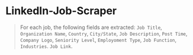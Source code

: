 # LinkedIn-Job-Scraper
 
> For each job, the following fields are extracted: 
> `Job Title`, 
> `Organization Name`, 
> `Country`, 
> `City/State`, 
> `Job Description`, 
> `Post Time`, 
> `Company Logo`, 
> `Seniority Level`, 
> `Employoment Type`, 
> `Job Function`,
> `Industries`.
> `Job Link`.
